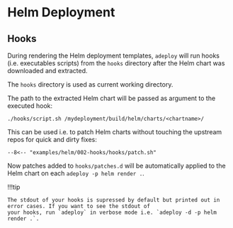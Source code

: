 # Helm Deployment

## Hooks 
<!-- md:version 0.4.0 --><!-- md:provider Helm -->

During rendering the Helm deployment templates, `adeploy` will run hooks (i.e. executables scripts) from the `hooks`
directory after the Helm chart was downloaded and extracted.

The `hooks` directory is used as current working directory. 

The path to the extracted Helm chart will be passed as argument to the executed hook:

```{.bash}
./hooks/script.sh /mydeployment/build/helm/charts/<chartname>/
```

This can be used i.e. to patch Helm charts without touching the upstream repos for quick and dirty fixes:

``` {.shell title="hooks/patch.sh"}
--8<-- "examples/helm/002-hooks/hooks/patch.sh"
```

Now patches added to `hooks/patches.d` will be automatically applied to the Helm chart on each `adeploy -p helm render .`.

!!!tip

    The stdout of your hooks is supressed by default but printed out in error cases. If you want to see the stdout of 
    your hooks, run `adeploy` in verbose mode i.e. `adeploy -d -p helm render .`.